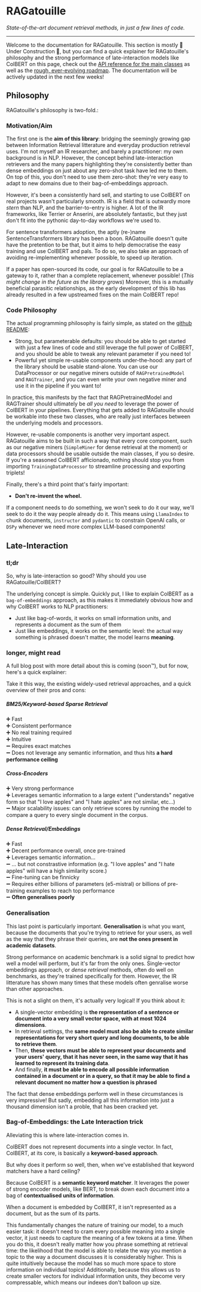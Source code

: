 # RAGatouille

_State-of-the-art document retrieval methods, in just a few lines of code._

---

Welcome to the documentation for RAGatouille. This section is mostly 🚧 Under Construction 🚧, but you can find a quick explainer for RAGatouille's philosophy and the strong performance of late-interaction models like ColBERT on this page, check out the [API reference for the main classes](https://ben.clavie.eu/ragatouille/api) as well as the [rough, ever-evolving roadmap](https://ben.clavie.eu/ragatouille/roadmap). The documentation will be actively updated in the next few weeks!

## Philosophy

RAGatouille's philosophy is two-fold.:

### Motivation/Aim

The first one is the __aim of this library__: bridging the seemingly growing gap between Information Retrieval litterature and everyday production retrieval uses. I'm not myself an IR researcher, and barely a practitioner: my own background is in NLP. However, the concept behind late-interaction retrievers and the many papers highlighting they're consistently better than dense embeddings on just about any zero-shot task have led me to them. On top of this, you don't need to use them zero-shot: they're very easy to adapt to new domains due to their bag-of-embeddings approach.

However, it's been a consistently hard sell, and starting to use ColBERT on real projects wasn't particularly smooth. IR is a field that is outwardly more _stern_ than NLP, and the barrier-to-entry is higher. A lot of the IR frameworks, like Terrier or Anserini, are absolutely fantastic, but they just don't fit into the pythonic day-to-day workflows we're used to.

For sentence transformers adoption, the aptly (re-)name SentenceTransformers library has been a boon. RAGatouille doesn't quite have the pretention to be that, but it aims to help democratise the easy training and use ColBERT and pals. To do so, we also take an approach of avoiding re-implementing whenever possible, to speed up iteration.

If a paper has open-sourced its code, our goal is for RAGatouille to be a gateway to it, rather than a complete replacement, whenever possible! (_This might change in the future as the library grows_) Moreover, this is a mutually beneficial parasitic relationships, as the early development of this lib has already resulted in a few upstreamed fixes on the main ColBERT repo!

### Code Philosophy

The actual programming philosophy is fairly simple, as stated on the [github README](https://github.com/bclavie/RAGatouille):

- Strong, but parameterable defaults: you should be able to get started with just a few lines of code and still leverage the full power of ColBERT, and you should be able to tweak any relevant parameter if you need to!
- Powerful yet simple re-usable components under-the-hood: any part of the library should be usable stand-alone. You can use our DataProcessor or our negative miners outside of `RAGPretrainedModel` and `RAGTrainer`, and you can even write your own negative miner and use it in the pipeline if you want to!

In practice, this manifests by the fact that RAGPretrainedModel and RAGTrainer should ultimately be _all you need_ to leverage the power of ColBERT in your pipelines. Everything that gets added to RAGatouille should be workable into these two classes, who are really just interfaces between the underlying models and processors.

However, re-usable components is another very important aspect. RAGatouille aims to be built in such a way that every core component, such as our negative miners (`SimpleMiner` for dense retrieval at the moment) or data processors should be usable outside the main classes, if you so desire. If you're a seasoned ColBERT afficionado, nothing should stop you from importing `TrainingDataProcessor` to streamline processing and exporting triplets!

Finally, there's a third point that's fairly important:

- __Don't re-invent the wheel.__

If a component needs to do something, we won't seek to do it our way, we'll seek to do it the way people already do it. This means using `LlamaIndex` to chunk documents, `instructor` and `pydantic` to constrain OpenAI calls, or `DSPy` whenever we need more complex LLM-based components!

## Late-Interaction

### tl;dr

So, why is late-interaction so good? Why should you use RAGatouille/ColBERT?

The underlying concept is simple. Quickly put, I like to explain ColBERT as a `bag-of-embeddings` approach, as this makes it immediately obvious how and why ColBERT works to NLP practitioners:

- Just like bag-of-words, it works on small information units, and represents a document as the sum of them
- Just like embeddings, it works on the semantic level: the actual way something is phrased doesn't matter, the model learns __meaning__.

### longer, might read

A full blog post with more detail about this is coming (soon™), but for now, here's a quick explainer:

Take it this way, the existing widely-used retrieval approaches, and a quick overview of their pros and cons:

##### BM25/Keyword-based Sparse Retrieval

➕ Fast  
➕ Consistent performance  
➕ No real training required  
➕ Intuitive  
➖ Requires exact matches  
➖ Does not leverage any semantic information, and thus hits __a hard performance ceiling__  

##### Cross-Encoders

➕ Very strong performance  
➕ Leverages semantic information to a large extent ("understands" negative form so that "I love apples" and "I hate apples" are not similar, etc...)  
➖ Major scalability issues: can only retrieve scores by running the model to compare a query to every single document in the corpus.  

##### Dense Retrieval/Embeddings

➕ Fast  
➕ Decent performance overall, once pre-trained  
➕ Leverages semantic information...  
➖ ... but not constrastive information (e.g. "I love apples" and "I hate apples" will have a high similarity score.)  
➖ Fine-tuning can be finnicky  
➖ Requires either billions of parameters (e5-mistral) or billions of pre-training examples to reach top performance  
➖ __Often generalises poorly__  

### Generalisation

This last point is particularly important. __Generalisation__ is what you want, because the documents that you're trying to retrieve for your users, as well as the way that they phrase their queries, are __not the ones present in academic datasets__.

Strong performance on academic benchmark is a solid signal to predict how well a model will perform, but it's far from the only ones. Single-vector embeddings approach, or _dense retrieval_ methods, often do well on benchmarks, as they're trained specifically for them. However, the IR litterature has shown many times that these models often genralise worse than other approaches.

This is not a slight on them, it's actually very logical! If you think about it:

- A single-vector embedding is **the representation of a sentence or document into a very small vector space, with at most 1024 dimensions**.
- In retrieval settings, the **same model must also be able to create similar representations for very short query and long documents, to be able to retrieve them**.
- Then, **these vectors must be able to represent your documents and your users' query, that it has never seen, in the same way that it has learned to represent its training data**. 
- And finally, **it must be able to encode all possible information contained in a document or in a query, so that it may be able to find a relevant document no matter how a question is phrased**

The fact that dense embeddings perform well in these circumstances is very impressive! But sadly, embedding all this information into just a thousand dimension isn't a proble, that has been cracked yet. 

### Bag-of-Embeddings: the Late Interaction trick

Alleviating this is where late-interaction comes in.

ColBERT does not represent documents into a single vector. In fact, ColBERT, at its core, is basically a **keyword-based approach**.

But why does it perform so well, then, when we've established that keyword matchers have a hard ceiling?

Because ColBERT is a **semantic keyword matcher**. It leverages the power of strong encoder models, like BERT, to break down each document into a bag of **contextualised units of information**. 

When a document is embedded by ColBERT, it isn't represented as a document, but as the sum of its parts.

This fundamentally changes the nature of training our model, to a much easier task: it doesn't need to cram every possible meaning into a single vector, it just needs to capture the meaning of a few tokens at a time. When you do this, it doesn't really matter how you phrase something at retrieval time: the likelihood that the model is able to relate the way you mention a topic to the way a document discusses it is considerably higher. This is quite intuitively because the model has so much more space to store information on individual topics! Additionally, because this allows us to create smaller vectors for individual information units, they become very compressable, which means our indexes don't balloon up size.